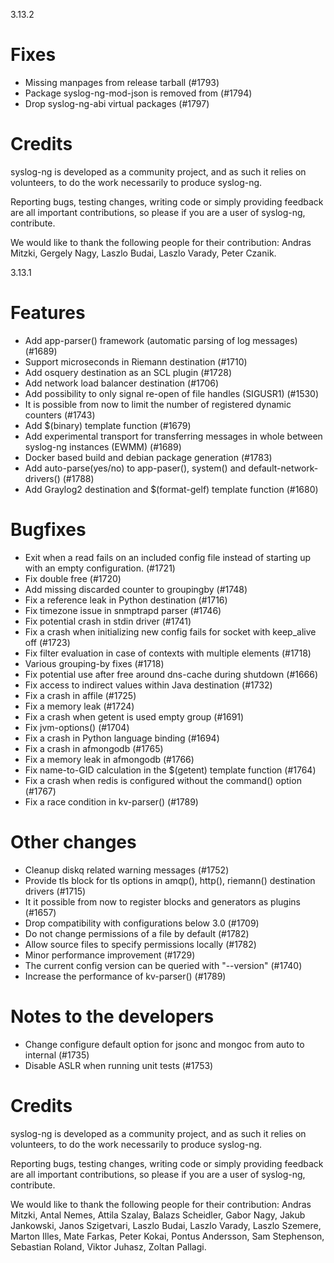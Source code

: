 3.13.2

<!-- Tue, 05 Dec 2017 14:30:24 +0100 -->


# Fixes
 * Missing manpages from release tarball (#1793)
 * Package syslog-ng-mod-json is removed from (#1794)
 * Drop syslog-ng-abi virtual packages (#1797)

# Credits

syslog-ng is developed as a community project, and as such it relies
on volunteers, to do the work necessarily to produce syslog-ng.

Reporting bugs, testing changes, writing code or simply providing
feedback are all important contributions, so please if you are a user
of syslog-ng, contribute.

We would like to thank the following people for their contribution:
Andras Mitzki, Gergely Nagy, Laszlo Budai, Laszlo Varady, Peter Czanik.


3.13.1

<!-- Thu, 30 Nov 2017 13:38:22 +0100 -->

# Features

 * Add app-parser() framework (automatic parsing of log messages) (#1689)
 * Support microseconds in Riemann destination (#1710)
 * Add osquery destination as an SCL plugin (#1728)
 * Add network load balancer destination (#1706)
 * Add possibility to only signal re-open of file handles (SIGUSR1) (#1530)
 * It is possible from now to limit the number of registered dynamic counters (#1743)
 * Add $(binary) template function (#1679)
 * Add experimental transport for transferring messages in whole between syslog-ng instances (EWMM) (#1689)
 * Docker based build and debian package generation (#1783)
 * Add auto-parse(yes/no) to app-paser(), system() and default-network-drivers() (#1788)
 * Add Graylog2 destination and $(format-gelf) template function (#1680)

# Bugfixes

 * Exit when a read fails on an included config file instead of
   starting up with an empty configuration. (#1721)
 * Fix double free (#1720)
 * Add missing discarded counter to groupingby (#1748)
 * Fix a reference leak in Python destination (#1716)
 * Fix timezone issue in snmptrapd parser (#1746)
 * Fix potential crash in stdin driver (#1741)
 * Fix a crash when initializing new config fails for socket with keep_alive off (#1723)
 * Fix filter evaluation in case of contexts with multiple elements (#1718)
 * Various grouping-by fixes (#1718)
 * Fix potential use after free around dns-cache during shutdown (#1666)
 * Fix access to indirect values within Java destination (#1732)
 * Fix a crash in affile (#1725)
 * Fix a memory leak (#1724)
 * Fix a crash when getent is used empty group (#1691)
 * Fix jvm-options() (#1704)
 * Fix a crash in Python language binding (#1694)
 * Fix a crash in afmongodb (#1765)
 * Fix a memory leak in afmongodb (#1766)
 * Fix name-to-GID calculation in the $(getent) template function (#1764)
 * Fix a crash when redis is configured without the command() option (#1767)
 * Fix a race condition in kv-parser() (#1789)

# Other changes

 * Cleanup diskq related warning messages (#1752)
 * Provide tls block for tls options in amqp(), http(), riemann() destination drivers (#1715)
 * It it possible from now to register blocks and generators as plugins (#1657)
 * Drop compatibility with configurations below 3.0 (#1709)
 * Do not change permissions of a file by default (#1782)
 * Allow source files to specify permissions locally (#1782)
 * Minor performance improvement (#1729)
 * The current config version can be queried with "--version" (#1740)
 * Increase the performance of kv-parser() (#1789)

# Notes to the developers

 * Change configure default option for jsonc and mongoc from auto to internal (#1735)
 * Disable ASLR when running unit tests (#1753)

# Credits

syslog-ng is developed as a community project, and as such it relies
on volunteers, to do the work necessarily to produce syslog-ng.

Reporting bugs, testing changes, writing code or simply providing
feedback are all important contributions, so please if you are a user
of syslog-ng, contribute.

We would like to thank the following people for their contribution:
Andras Mitzki, Antal Nemes, Attila Szalay, Balazs Scheidler, Gabor Nagy,
Jakub Jankowski, Janos Szigetvari, Laszlo Budai, Laszlo Varady, Laszlo Szemere,
Marton Illes, Mate Farkas, Peter Kokai, Pontus Andersson, Sam Stephenson,
Sebastian Roland, Viktor Juhasz, Zoltan Pallagi.

